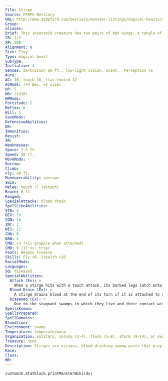 ```yaml
---
File: Stirge
Source: PFRPG Bestiary
URL: http://www.d20pfsrd.com/bestiary/monster-listings/magical-beasts/stirge
Group: 
aliases: 
Brief: This insectoid creature has two pairs of bat wings, a tangle of thin legs, and a needle-sharp proboscis.
CR: 1/2
XP: 200
Alignment: N
Size: Tiny
Type: magical beast
SubType: 
Initiative: 4
Senses: darkvision 60 ft., low-light vision, scent;  Perception +1
Aura: 
AC: 16, touch 16, flat-footed 12
ACMods: (+4 Dex, +2 size)
HP: 5
HD: (1d10)
HPMods: 
Fortitude: 2
Reflex: 6
Will: 1
SaveMods: 
DefensiveAbilities: 
DR: 
Immunities: 
Resist: 
SR: 
Weaknesses: 
Space: 2.5 ft.
Speed: 10 ft.
MoveMods: 
Burrow: 
Climb: 
Fly: 40 ft.
Maneuverability: average
Swim: 
Melee: touch +7 (attach)
Reach: 0 ft.
Ranged: 
SpecialAttacks: blood drain
SpellLikeAbilities: 
STR: 3
DEX: 19
CON: 10
INT: 1
WIS: 12
CHA: 6
BAB: 1
CMB: +3 (+11 grapple when attached)
CMD: 9 (17 vs. trip)
Feats: Weapon Finesse
Skills: Fly +8, Stealth +16
RacialMods: 
Languages: 
SQ: diseased
SpecialAbilities:
  Attach (Ex): >
    When a stirge hits with a touch attack, its barbed legs latch onto the target, anchoring it in place. An attached stirge is effectively grappling its prey. The stirge loses its Dexterity bonus to AC and has an AC of 12, but holds on with great tenacity and inserts its proboscis into the grappled target's flesh. A stirge has a +8 racial bonus to maintain its grapple on a foe once it is attached. An attached stirge can be struck with a weapon or grappled itself-if its prey manages to win a grapple check or Escape Artist check against it, the stirge is removed.
  Blood Drain (Ex): >
    A stirge drains blood at the end of its turn if it is attached to a foe, inflicting 1 point of Constitution damage. Once a stirge has dealt 4 points of Constitution damage, it detaches and flies off to digest the meal. If its victim dies before the stirge's appetite has been sated, the stirge detaches and seeks a new target.
  Diseased (Ex): >
    Due to the stagnant swamps in which they live and their contact with the blood of numerous creatures, stirges are harbingers of disease. Any creature subjected to a stirge's blood drain attack has a 10% chance of being exposed to filth fever, blinding sickness, or a similar disease (Pathfinder RPG Core Rulebook 557). Once this check is made, the victim can no longer be infected by this particular stirge, though attacks by different stirges are resolved normally and may result in multiple illnesses.
SpellsKnown: 
SpellsPrepared: 
SpellDomains: 
Bloodline: 
Environment: swamp
Temperature: temperate/warm
Organization: solitary, colony (2-4), flock (5-8), storm (9-14), or swarm (15-40)
Treasure: none
Description: Stirges are vicious, blood-drinking swamp pests that prey on wild animals, livestock, and unwary travelers. While weak individually, swarms of the creatures are capable of draining a man dry in minutes, leaving only a desiccated husk in their wake.  Closer to mammals than insects, stirges carry their bodies through the air on four fleshy wings, searching out warm-blooded prey. They are fond of hiding near watering holes and waiting for travelers to drop their guard, then swooping out to attach and drink their fill by thrusting their long feeding tubes into unprotected veins. After feeding they flap heavily off into the mud and reeds to lay their eggs and rest until hunger drives them to hunt again.  Stirges are usually 1 foot long, with a wingspan of twice that, and weigh just under a pound. Their coloration is rust-red or reddish-brown with a dirty yellow underbelly, though stirges that have not fed in some time are often pale pink, their color deepening as they gorge.
Race: 
Class: 
MR: 
---
```

```dataviewjs
customJS.Statblock.printMonsterWiki(dv)
```
